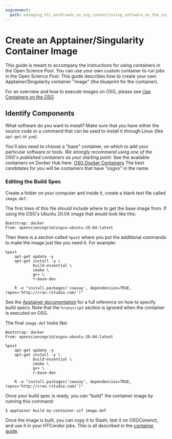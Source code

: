 ```yaml
---
osgconnect:
  path: managing_htc_workloads_on_osg_connect/using_software_on_the_osg/containers-singularity.md
---
```


# Create an Apptainer/Singularity Container Image

This guide is meant to accompany the instructions for using containers
in the Open Science Pool. You can use your own custom container to run
jobs in the Open Science Pool. This guide describes how to create your
own Apptainer/Singularity container "image" (the blueprint for the container).

For an overview and how to execute images on OSG, please see
[Use Containers on the OSG][osg-containers]

## Identify Components

What software do you want to install? Make sure that you have either the source
code or a command that can be used to install it through Linux (like `apt-get` or
`yum`).

You'll also need to choose a "base" container, on which to add your particular
software or tools. *We strongly recommend using one of the OSG's published containers
as your starting point.* See the available containers on Docker Hub here:
[OSG Docker Containers](https://hub.docker.com/u/opensciencegrid)
The best candidates for you will be containers that have "osgvo" in the name.

### Editing the Build Spec

Create a folder on your computer and inside it, create a blank text file
called `image.def`.

The first lines of this file should include where to get the base image
from. If using the OSG's Ubuntu 20.04 image that  would look like this:

    Bootstrap: docker
    From: opensciencegrid/osgvo-ubuntu-20.04:latest

Then there is a section called `%post` where you put the additional
commands to make the image just like you need it. For example:

    %post
        apt-get update -y
        apt-get install -y \
                build-essential \
                cmake \
                g++ \
                r-base-dev

        R -e "install.packages('cowsay', dependencies=TRUE, repos='http://cran.rstudio.com/')"

See the [Apptainer documentation](https://apptainer.org/user-docs/master/definition_files.html)
for a full reference on how to specify build specs. Note that the `%runscript`
section is ignored when the container is executed on OSG.

The final `image.def` looks like:

    Bootstrap: docker
    From: opensciencegrid/osgvo-ubuntu-20.04:latest

    %post
        apt-get update -y
        apt-get install -y \
                build-essential \
                cmake \
                g++ \
                r-base-dev

        R -e "install.packages('cowsay', dependencies=TRUE, repos='http://cran.rstudio.com/')"

Once your build spec is ready, you can "build" the container image by running this command:

    $ apptainer build my-container.sif image.def

Once the image is built, you can copy it to Stash, test it on OSGConenct,
and use it in your HTCondor jobs. This is all described in the
[container guide][osg-containers].

[osg-containers]: ../../../managing_htc_workloads_on_osg_connect/using_software_on_the_osg/available-containers-list/
